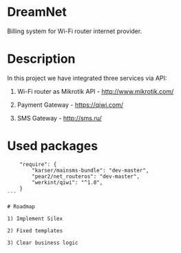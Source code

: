 # DreamNet

Billing system for Wi-Fi router internet provider.

# Description

In this project we have integrated three services via API:

1) Wi-Fi router as Mikrotik API - http://www.mikrotik.com/

2) Payment Gateway - https://qiwi.com/

3) SMS Gateway - http://sms.ru/

# Used packages

````
    "require": {
        "karser/mainsms-bundle": "dev-master",
        "pear2/net_routeros": "dev-master",
        "werkint/qiwi": "^1.0",
    }
```

# Roadmap

1) Implement Silex

2) Fixed templates

3) Clear business logic
